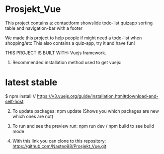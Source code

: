 # Prosjekt_Vue
This project contains a:
contactform
showslide 
todo-list 
quizapp 
sorting table 
and navigation-bar
with a footer

We made this project to help people if might need a todo-list when shopping/etc
This also contains a quiz-app, try it and have fun!


THIS PROJECT IS BUILT WITH:
Vuejs framework.

1. Recommended installation method used to get vuejs:
# latest stable
$ npm install                           // https://v3.vuejs.org/guide/installation.html#download-and-self-host


2. To update packages:
npm update (Shows you which packages are new which ones are not)

 
 3. To run and see the preview run:
  npm run dev / npm build to see build mode


4. With this link you can clone to this repository:
https://github.com/Nasteo98/Prosjekt_Vue.git
